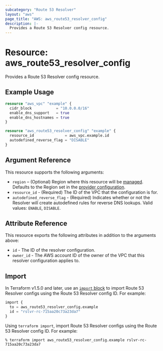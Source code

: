 ```yaml
---
subcategory: "Route 53 Resolver"
layout: "aws"
page_title: "AWS: aws_route53_resolver_config"
description: |-
  Provides a Route 53 Resolver config resource.
---
```


# Resource: aws_route53_resolver_config

Provides a Route 53 Resolver config resource.

## Example Usage

```terraform
resource "aws_vpc" "example" {
  cidr_block           = "10.0.0.0/16"
  enable_dns_support   = true
  enable_dns_hostnames = true
}

resource "aws_route53_resolver_config" "example" {
  resource_id              = aws_vpc.example.id
  autodefined_reverse_flag = "DISABLE"
}
```

## Argument Reference

This resource supports the following arguments:

* `region` – (Optional) Region where this resource will be [managed](https://docs.aws.amazon.com/general/latest/gr/rande.html#regional-endpoints). Defaults to the Region set in the [provider configuration](https://registry.terraform.io/providers/hashicorp/aws/latest/docs#aws-configuration-reference).
* `resource_id` - (Required) The ID of the VPC that the configuration is for.
* `autodefined_reverse_flag` - (Required) Indicates whether or not the Resolver will create autodefined rules for reverse DNS lookups. Valid values: `ENABLE`, `DISABLE`.

## Attribute Reference

This resource exports the following attributes in addition to the arguments above:

* `id` - The ID of the resolver configuration.
* `owner_id` - The AWS account ID of the owner of the VPC that this resolver configuration applies to.

## Import

In Terraform v1.5.0 and later, use an [`import` block](https://developer.hashicorp.com/terraform/language/import) to import Route 53 Resolver configs using the Route 53 Resolver config ID. For example:

```terraform
import {
  to = aws_route53_resolver_config.example
  id = "rslvr-rc-715aa20c73a23da7"
}
```

Using `terraform import`, import Route 53 Resolver configs using the Route 53 Resolver config ID. For example:

```console
% terraform import aws_route53_resolver_config.example rslvr-rc-715aa20c73a23da7
```
